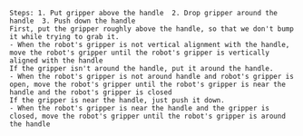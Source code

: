 
    Steps: 1. Put gripper above the handle  2. Drop gripper around the handle  3. Push down the handle
    First, put the gripper roughly above the handle, so that we don't bump it while trying to grab it.
    - When the robot's gripper is not vertical alignment with the handle, move the robot's gripper until the robot's gripper is vertically aligned with the handle
    If the gripper isn't around the handle, put it around the handle.
    - When the robot's gripper is not around handle and robot's gripper is open, move the robot's gripper until the robot's gripper is near the handle and the robot's gripper is closed
    If the gripper is near the handle, just push it down.
    - When the robot's gripper is near the handle and the gripper is closed, move the robot's gripper until the robot's gripper is around the handle